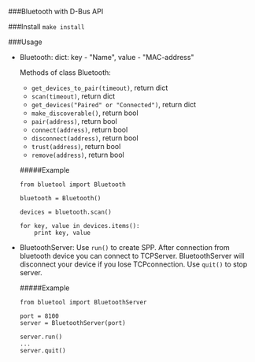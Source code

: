 ###Bluetooth with D-Bus API

###Install
`make install`

###Usage
 - Bluetooth:
	dict: key - "Name", value - "MAC-address"

	Methods of class Bluetooth:
	- `get_devices_to_pair(timeout)`, return dict
	- `scan(timeout)`, return dict
	- `get_devices("Paired" or "Connected")`, return dict
	- `make_discoverable()`, return bool
	- `pair(address)`, return bool
	- `connect(address)`, return bool
	- `disconnect(address)`, return bool
	- `trust(address)`, return bool
	- `remove(address)`, return bool

	#####Example
	```
	from bluetool import Bluetooth

	bluetooth = Bluetooth()

	devices = bluetooth.scan()

	for key, value in devices.items():
	    print key, value
	```

 - BluetoothServer:
 	Use `run()` to create SPP. After connection from bluetooth device you can connect to TCPServer.
	BluetoothServer will disconnect your device if you lose TCPconnection. Use `quit()` to stop server. 
 
	#####Example
	```
	from bluetool import BluetoothServer

	port = 8100
	server = BluetoothServer(port)

	server.run()
	...
	server.quit()
	```
